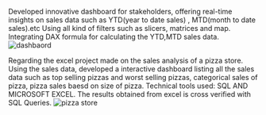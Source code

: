 Developed innovative dashboard for stakeholders, offering real-time insights on sales data such as YTD(year to date sales) , MTD(month to date sales).etc 
Using all kind of filters such as slicers, matrices and map. Integrating DAX formula for calculating the YTD,MTD sales data.
![dashbaord](https://github.com/hem1705/projects/assets/170846442/4290eef3-49a6-479f-b4c5-be825b2c9611)


Regarding the excel project made on the sales analysis of a pizza store. Using the sales data, developed a interactive dashboard listing all the sales data such as top selling pizzas and worst selling pizzas, categorical sales of pizza, pizza sales baesd on size of pizza. 
Technical tools used: SQL AND MICROSOFT EXCEL. 
The results obtained from excel is cross verified with SQL Queries.
![pizza store](https://github.com/hem1705/projects/assets/170846442/231bf966-ac3f-49c1-ade2-8c53d939a10a)
